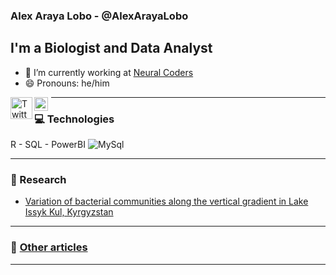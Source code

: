 ### Alex Araya Lobo - @AlexArayaLobo

## I'm a Biologist and Data Analyst


- 🔭 I’m currently working at [Neural Coders][website]
- 😄 Pronouns: he/him

[<img align="left" alt="Twitter" width="35px" src="https://assets.stickpng.com/thumbs/580b57fcd9996e24bc43c53e.png"></img>](https://twitter.com/alexaraya_27)
[<img align="left" style="margin-right:5px" alt="Linkedin" width="22px" src="https://image.flaticon.com/icons/png/512/174/174857.png"></img>](https://www.linkedin.com/in/alex-araya-lobo-184b6b196/)


---

### 💻 Technologies
R - SQL - PowerBI
![MySql](https://img.shields.io/badge/-MySql-black?style=flat-square&logo=mysql)
<br/>

---

### 📝 Research

- [Variation of bacterial communities along the vertical gradient in Lake Issyk Kul, Kyrgyzstan](https://www.biorxiv.org/content/10.1101/864355v1)

---

### 📌 [Other articles][articles]

---

<!-- LINKS -->
[website]: https://neuralcoders.com/
[articles]: https://neuralcoders.com/public/Articles/articles.html




